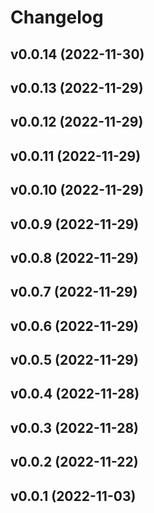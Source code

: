 # Changelog

<!--next-version-placeholder-->

## v0.0.14 (2022-11-30)


## v0.0.13 (2022-11-29)


## v0.0.12 (2022-11-29)


## v0.0.11 (2022-11-29)


## v0.0.10 (2022-11-29)


## v0.0.9 (2022-11-29)


## v0.0.8 (2022-11-29)


## v0.0.7 (2022-11-29)


## v0.0.6 (2022-11-29)


## v0.0.5 (2022-11-29)


## v0.0.4 (2022-11-28)


## v0.0.3 (2022-11-28)


## v0.0.2 (2022-11-22)


## v0.0.1 (2022-11-03)


